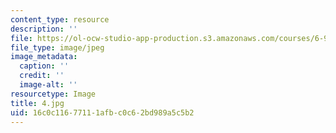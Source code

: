 ```yaml
---
content_type: resource
description: ''
file: https://ol-ocw-studio-app-production.s3.amazonaws.com/courses/6-912-introduction-to-copyright-law-january-iap-2006/16c0c11677111afbc0c62bd989a5c5b2_4.jpg
file_type: image/jpeg
image_metadata:
  caption: ''
  credit: ''
  image-alt: ''
resourcetype: Image
title: 4.jpg
uid: 16c0c116-7711-1afb-c0c6-2bd989a5c5b2
---
```

